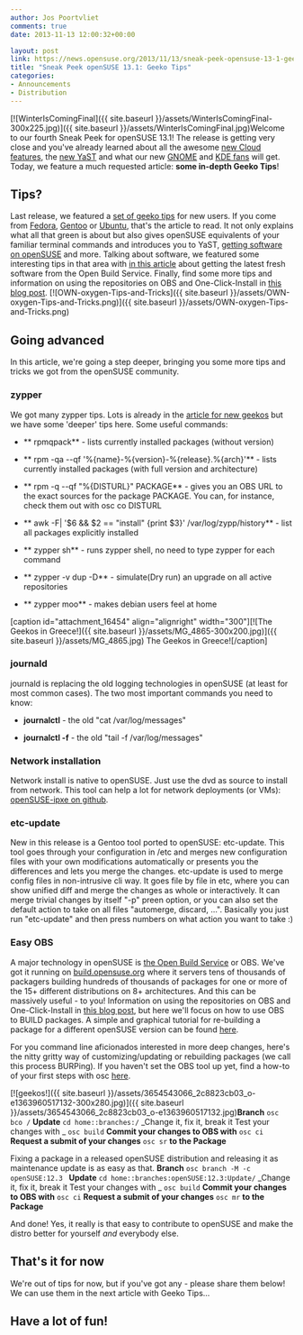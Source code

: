 ```yaml
---
author: Jos Poortvliet
comments: true
date: 2013-11-13 12:00:32+00:00

layout: post
link: https://news.opensuse.org/2013/11/13/sneak-peek-opensuse-13-1-geeko-tips/
title: "Sneak Peek openSUSE 13.1: Geeko Tips"
categories:
- Announcements
- Distribution
---
```

[![WinterIsComingFinal]({{ site.baseurl }}/assets/WinterIsComingFinal-300x225.jpg)]({{ site.baseurl }}/assets/WinterIsComingFinal.jpg)Welcome to our fourth Sneak Peek for openSUSE 13.1! The release is getting very close and you've already learned about all the awesome [new Cloud features](https://news.opensuse.org/2013/10/17/openstack-havana-and-opensuse/), the [new YaST](https://news.opensuse.org/?p=16681) and what our new [GNOME](https://news.opensuse.org/?p=16793) and [KDE fans](https://news.opensuse.org/?p=17213) will get. Today, we feature a much requested article: **some in-depth Geeko Tips**!


## Tips?


Last release, we featured a [set of geeko tips](https://news.opensuse.org/2013/03/22/opensuse-for-new-geekos/) for new users. If you come from [Fedora](https://news.opensuse.org/2013/03/22/opensuse-for-new-geekos/#fedora), [Gentoo](https://news.opensuse.org/2013/03/22/opensuse-for-new-geekos/#gentoo) or [Ubuntu](https://news.opensuse.org/2013/03/22/opensuse-for-new-geekos/#ubuntu), that's the article to read. It not only explains what all that green is about but also gives openSUSE equivalents of your familiar terminal commands and introduces you to YaST, [getting software on openSUSE](http://software.opensuse.org/packages) and more. Talking about software, we featured some interesting tips in that area with [in this article](https://news.opensuse.org/2013/03/11/sneak-preview-iii-there-and-back-again-a-distros-tale/) about getting the latest fresh software from the Open Build Service. Finally, find some more tips and information on using the repositories on OBS and One-Click-Install in [this blog post](http://blog.jospoortvliet.com/2013/08/using-softwareopensuseorg.html).
[![OWN-oxygen-Tips-and-Tricks]({{ site.baseurl }}/assets/OWN-oxygen-Tips-and-Tricks.png)]({{ site.baseurl }}/assets/OWN-oxygen-Tips-and-Tricks.png)


## Going advanced


In this article, we're going a step deeper, bringing you some more tips and tricks we got from the openSUSE community.


### zypper


We got many zypper tips. Lots is already in the [article for new geekos](https://news.opensuse.org/2013/03/22/opensuse-for-new-geekos/) but we have some 'deeper' tips here.
Some useful commands:



	
  * ** rpmqpack** - lists currently installed packages (without version)

	
  * ** rpm -qa --qf '%{name}-%{version}-%{release}.%{arch}'** - lists currently installed packages (with full version and architecture)

	
  * ** rpm -q --qf "%{DISTURL}" PACKAGE** - gives you an OBS URL to the exact sources for the package PACKAGE. You can, for instance, check them out with osc co DISTURL

	
  * ** awk -F\| '$6 && $2 == "install" {print $3}' /var/log/zypp/history** - list all packages explicitly installed

	
  * ** zypper sh** - runs zypper shell, no need to type zypper for each command

	
  * ** zypper -v dup -D** - simulate(Dry run) an upgrade on all active repositories

	
  * ** zypper moo** - makes debian users feel at home


[caption id="attachment_16454" align="alignright" width="300"][![The Geekos in Greece!]({{ site.baseurl }}/assets/MG_4865-300x200.jpg)]({{ site.baseurl }}/assets/MG_4865.jpg) The Geekos in Greece![/caption]


### journald


journald is replacing the old logging technologies in openSUSE (at least for most common cases). The two most important commands you need to know:



	
  * **journalctl** - the old "cat /var/log/messages"

	
  * **journalctl -f** - the old "tail -f /var/log/messages"




### Network installation


Network install is native to openSUSE. Just use the dvd as source to install from network. This tool can help a lot for network deployments (or VMs): [openSUSE-ipxe on github](https://github.com/bmanojlovic/opensuse-ipxe).


### etc-update


New in this release is a Gentoo tool ported to openSUSE: etc-update. This tool goes through your configuration in /etc and merges new configuration files with your own modifications automatically or presents you the differences and lets you merge the changes.
etc-update is used to merge config files in non-intrusive cli way. It goes file by file in etc, where you can show unified diff and merge the changes as whole or interactively. It can merge trivial changes by itself "-p" preen option, or you can also set the default action to take on all files "automerge, discard, ...". Basically you just run "etc-update" and then press numbers on what action you want to take :)



### Easy OBS


A major technology in openSUSE is [the Open Build Service](http://openbuildservice.org) or OBS. We've got it running on [build.opensuse.org](http://build.opensuse.org) where it servers tens of thousands of packagers building hundreds of thousands of packages for one or more of the 15+ different distributions on 8+ architectures. And this can be massively useful - to you! Information on using the repositories on OBS and One-Click-Install in [this blog post](http://blog.jospoortvliet.com/2013/08/using-softwareopensuseorg.html), but here we'll focus on how to use OBS to BUILD packages. A simple and graphical tutorial for re-building a package for a different openSUSE version can be found [here](http://blog.jospoortvliet.com/2013/05/building-for-your-version-of-opensuse.html).

For you command line aficionados interested in more deep changes, here's the nitty gritty way of customizing/updating or rebuilding packages (we call this process BURPing). If you haven't set the OBS tool up yet, find a how-to of your first steps with osc [here](https://en.opensuse.org/openSUSE:OSC).

[![geekos!]({{ site.baseurl }}/assets/3654543066_2c8823cb03_o-e1363960517132-300x280.jpg)]({{ site.baseurl }}/assets/3654543066_2c8823cb03_o-e1363960517132.jpg)**Branch**
`osc bco /`
**Update**
`cd home::branches:/`
_Change it, fix it, break it
Test your changes with _
`osc build`
**Commit your changes to OBS with**
`osc ci`
**Request a submit of your changes**
`osc sr`
**to the Package**

Fixing a package in a released openSUSE distribution and releasing it as maintenance update is as easy as that.
**Branch**
`osc branch -M -c openSUSE:12.3 `
**Update**
`cd home::branches:openSUSE:12.3:Update/`
_Change it, fix it, break it
Test your changes with _
`osc build`
**Commit your changes to OBS with**
`osc ci`
**Request a submit of your changes**
`osc mr`
**to the Package**

And done! Yes, it really is that easy to contribute to openSUSE and make the distro better for yourself <em>and</em> everybody else.


## That's it for now


We're out of tips for now, but if you've got any - please share them below! We can use them in the next article with Geeko Tips...


## Have a lot of fun!

		
